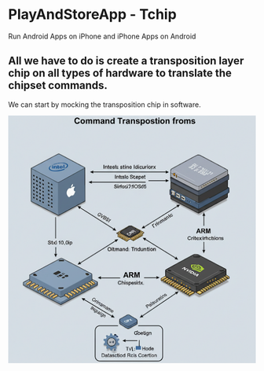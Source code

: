 # PlayAndStoreApp - Tchip
Run Android Apps on iPhone and iPhone Apps on Android

## All we have to do is create a transposition layer chip on all types of hardware to translate the chipset commands.
We can start by mocking the transposition chip in software.

![here is a diagram of a chip which transposes commands from Intel chipset to Apple chipset to ARM chipset to Nvidia chipset:](Tchip.png)
